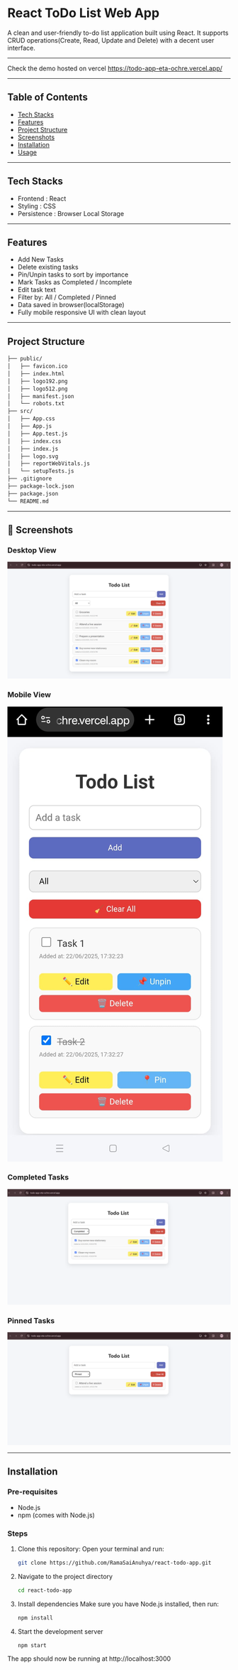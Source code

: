 # React ToDo List Web App

A clean and user-friendly to-do list application built using React. It supports CRUD operations(Create, Read, Update and Delete) with a decent user interface.

---


Check the demo hosted on vercel https://todo-app-eta-ochre.vercel.app/

---

## Table of Contents

- [Tech Stacks](#tech-stacks)
- [Features](#features)
- [Project Structure](#project-structure)
- [Screenshots](#screenshots)
- [Installation](#installation)
- [Usage](#usage)


---

## Tech Stacks
- Frontend : React
- Styling : CSS
- Persistence : Browser Local Storage

---


## Features
- Add New Tasks
- Delete existing tasks
- Pin/Unpin tasks to sort by importance
- Mark Tasks as Completed / Incomplete
- Edit task text
- Filter by: All / Completed / Pinned
- Data saved in browser(localStorage)
- Fully mobile responsive UI with clean layout


---

## Project Structure
```bash
├── public/
│   ├── favicon.ico
│   ├── index.html
│   ├── logo192.png
│   ├── logo512.png
│   ├── manifest.json
│   └── robots.txt
├── src/
│   ├── App.css
│   ├── App.js
│   ├── App.test.js
│   ├── index.css
│   ├── index.js
│   ├── logo.svg
│   ├── reportWebVitals.js
│   └── setupTests.js
├── .gitignore
├── package-lock.json
├── package.json
└── README.md
```
---

## 📸 Screenshots

### Desktop View
![Desktop View](./screenshots/desktop-view.png)

### Mobile View
![Mobile View](./screenshots/mobile-view.png)

### Completed Tasks
![Completed Tasks](./screenshots/completed-tasks.png)

### Pinned Tasks
![Pinned Tasks](./screenshots/pinned-tasks.png)

---

## Installation

### Pre-requisites
- Node.js 
- npm (comes with Node.js)

### Steps

1. Clone this repository:
   Open your terminal and run:

   ```bash
   git clone https://github.com/RamaSaiAnuhya/react-todo-app.git
   ```
   
2. Navigate to the project directory

   ```bash
   cd react-todo-app
   ```
   
3. Install dependencies
   Make sure you have Node.js installed, then run:

   ```bash
   npm install
   ```

4. Start the development server

   ```bash
   npm start
   ```

The app should now  be running at http://localhost:3000



